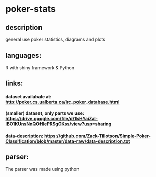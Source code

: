 # poker-stats

## description
general use poker statistics, diagrams and plots

## languages: 
R with shiny framework & Python

## links:
#### dataset availabale at: http://poker.cs.ualberta.ca/irc_poker_database.html
#### (smaller) dataset, only parts we use: https://drive.google.com/file/d/1kHYaiZal-IBO1KUnsNnQOHIePRSgGKss/view?usp=sharing
#### data-description: https://github.com/Zack-Tillotson/Simple-Poker-Classification/blob/master/data-raw/data-description.txt

## parser:
The parser was made using python
